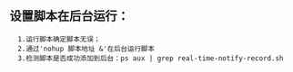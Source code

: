 ## 设置脚本在后台运行：
```
  1.运行脚本确定脚本无误；
  2.通过'nohup 脚本地址 &'在后台运行脚本
  3.检测脚本是否成功添加到后台：ps aux | grep real-time-notify-record.sh
```
